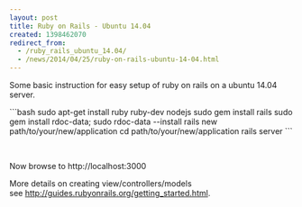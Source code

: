 ```yaml
---
layout: post
title: Ruby on Rails - Ubuntu 14.04
created: 1398462070
redirect_from:
  - /ruby_rails_ubuntu_14.04/
  - /news/2014/04/25/ruby-on-rails-ubuntu-14-04.html
---
```

<p>Some basic instruction for easy setup of ruby on rails on a ubuntu 14.04 server.</p>
```bash
sudo apt-get install ruby ruby-dev nodejs
sudo gem install rails
sudo gem install rdoc-data; sudo rdoc-data --install
rails new path/to/your/new/application
cd path/to/your/new/application
rails server
```
<p>&nbsp;</p>
<p>Now browse to http://localhost:3000</p>
<p>More details on creating view/controllers/models see&nbsp;<a href="http://guides.rubyonrails.org/getting_started.html">http://guides.rubyonrails.org/getting_started.html</a>.</p>
